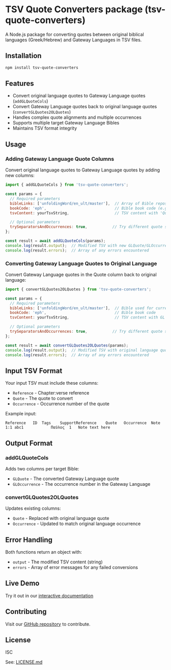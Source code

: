 # TSV Quote Converters package (tsv-quote-converters)

A Node.js package for converting quotes between original biblical languages (Greek/Hebrew) and Gateway Languages in TSV files.

## Installation

```bash
npm install tsv-quote-converters
```

## Features

- Convert original language quotes to Gateway Language quotes (`addGLQuoteCols`)
- Convert Gateway Language quotes back to original language quotes (`convertGLQuotes2OLQuotes`)
- Handles complex quote alignments and multiple occurrences
- Supports multiple target Gateway Language Bibles
- Maintains TSV format integrity

## Usage

### Adding Gateway Language Quote Columns

Convert original language quotes to Gateway Language quotes by adding new columns:

```javascript
import { addGLQuoteCols } from 'tsv-quote-converters';

const params = {
  // Required parameters
  bibleLinks: ['unfoldingWord/en_ult/master'],  // Array of Bible repos to use
  bookCode: 'eph',                              // Bible book code (e.g., 'eph', 'gen')
  tsvContent: yourTsvString,                    // TSV content with 'Quote' column

  // Optional parameters
  trySeparatorsAndOccurrences: true,           // Try different quote separators
};

const result = await addGLQuoteCols(params);
console.log(result.output);  // Modified TSV with new GLQuote/GLOccurrence columns
console.log(result.errors);  // Array of any errors encountered
```

### Converting Gateway Language Quotes to Original Language

Convert Gateway Language quotes in the Quote column back to original language:

```javascript
import { convertGLQuotes2OLQuotes } from 'tsv-quote-converters';

const params = {
  // Required parameters
  bibleLinks: ['unfoldingWord/en_ult/master'],  // Bible used for current quotes
  bookCode: 'eph',                              // Bible book code
  tsvContent: yourTsvString,                    // TSV content with GL quotes

  // Optional parameters
  trySeparatorsAndOccurrences: true,           // Try different quote separators
};

const result = await convertGLQuotes2OLQuotes(params);
console.log(result.output);  // Modified TSV with original language quotes
console.log(result.errors);  // Array of any errors encountered
```

## Input TSV Format

Your input TSV must include these columns:
- `Reference` - Chapter:verse reference
- `Quote` - The quote to convert
- `Occurrence` - Occurrence number of the quote

Example input:
```
Reference	ID	Tags	SupportReference	Quote	Occurrence	Note
1:1	abc1			Παῦλος	1	Note text here
```

## Output Format

### addGLQuoteCols
Adds two columns per target Bible:
- `GLQuote` - The converted Gateway Language quote
- `GLOccurrence` - The occurrence number in the Gateway Language

### convertGLQuotes2OLQuotes
Updates existing columns:
- `Quote` - Replaced with original language quote
- `Occurrence` - Updated to match original language occurrence

## Error Handling

Both functions return an object with:
- `output` - The modified TSV content (string)
- `errors` - Array of error messages for any failed conversions

## Live Demo

Try it out in our [interactive documentation](https://unfoldingword.github.io/tsv-quote-converters/)

## Contributing

Visit our [GitHub repository](https://github.com/unfoldingWord/tsv-quote-converters) to contribute.

## License

ISC

See: [LICENSE.md](https://github.com/unfoldingWord/tsv-quote-converters/blob/main/LICENSE.md)
```